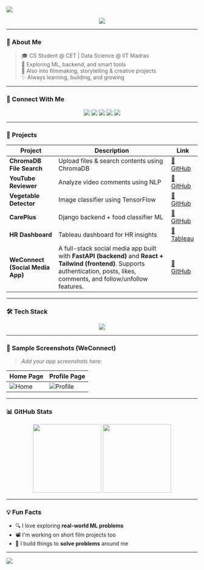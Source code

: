 <!-- GitHub Profile Readme - Website Feel -->
<img src="https://capsule-render.vercel.app/api?type=waving&color=0A192F&height=230&section=header&text=Hi%20👋,%20I'm%20Sreelal%20S%20S&fontSize=45&fontAlign=50&fontColor=ffffff" />

<p align="center">
  <img src="https://readme-typing-svg.herokuapp.com?color=00adb5&center=true&vCenter=true&lines=Computer+Science+Undergrad;Data+Science+Explorer;Passionate+ML+Practitioner;Python+Lover+🐍;Tech+and+Film+Enthusiast" />
</p>

---

### 🌟 About Me

> 🎓 CS Student @ CET | Data Science @ IIT Madras  
> 🧠 Exploring ML, backend, and smart tools  
> 🎥 Also into filmmaking, storytelling & creative projects  
> ✨ Always learning, building, and growing

---

### 🔗 Connect With Me

<p align="center">
  <a href="https://www.linkedin.com/in/sreelal-s-s-454795256/" target="_blank"><img src="https://img.shields.io/badge/LinkedIn-0A66C2?style=for-the-badge&logo=linkedin&logoColor=white"/></a>
  <a href="mailto:sreelal.s.s100@gmail.com"><img src="https://img.shields.io/badge/Gmail-D14836?style=for-the-badge&logo=gmail&logoColor=white"/></a>
  <a href="https://leetcode.com/u/sreelaltom/" target="_blank"><img src="https://img.shields.io/badge/LeetCode-FFA116?style=for-the-badge&logo=leetcode&logoColor=white"/></a>
  <a href="https://github.com/sreelaltom" target="_blank"><img src="https://img.shields.io/badge/GitHub-181717?style=for-the-badge&logo=github&logoColor=white"/></a>
  <a href="https://public.tableau.com/app/profile/sreelalss" target="_blank"><img src="https://img.shields.io/badge/Tableau-E97627?style=for-the-badge&logo=tableau&logoColor=white"/></a>
</p>

---

### 🚀 Projects

| Project | Description | Link |
|--------|-------------|------|
| **ChromaDB File Search** | Upload files & search contents using ChromaDB | [🔗 GitHub](https://github.com/sreelaltom/FILE_Search_using_chromadb-pdf-) |
| **YouTube Reviewer** | Analyze video comments using NLP | [🔗 GitHub](https://github.com/sreelaltom/YouTube-comment-analyzer) |
| **Vegetable Detector** | Image classifier using TensorFlow | [🔗 GitHub](https://github.com/sreelaltom/Vegetable-And-Fruit-Detector) |
| **CarePlus** | Django backend + food classifier ML | [🔗 GitHub](https://github.com/sreelaltom/CarePlus) |
| **HR Dashboard** | Tableau dashboard for HR insights | [🔗 Tableau](https://public.tableau.com/app/profile/sreelal.s.s/viz/HRDashbord_17247417930840/HRSummary) |
| **WeConnect (Social Media App)** | A full-stack social media app built with **FastAPI (backend)** and **React + Tailwind (frontend)**. Supports authentication, posts, likes, comments, and follow/unfollow features. | [🔗 GitHub](https://github.com/sreelaltom/WeConnect) |

---

### 🛠️ Tech Stack

<p align="center">
  <img src="https://skillicons.dev/icons?i=python,fastapi,react,tailwind,sqlite,js,html,css,git,vercel" />
</p>

---

### 📸 Sample Screenshots (WeConnect)

> _Add your app screenshots here:_

| Home Page | Profile Page |
|-----------|-------------|
| ![Home](./path-to-homepage-screenshot.png) | ![Profile](./path-to-profile-screenshot.png) |

---

### 📊 GitHub Stats

<p align="center">
  <img height="180em" src="https://github-readme-stats.vercel.app/api?username=sreelaltom&show_icons=true&theme=radical" />
  <img height="180em" src="https://github-readme-stats.vercel.app/api/top-langs/?username=sreelaltom&layout=compact&theme=radical" />
</p>

---

### 💡 Fun Facts

- 🔍 I love exploring **real-world ML problems**
- 📽️ I'm working on short film projects too
- 🧠 I build things to **solve problems** around me

---

<img src="https://capsule-render.vercel.app/api?type=waving&color=0A192F&height=150&section=footer"/>

